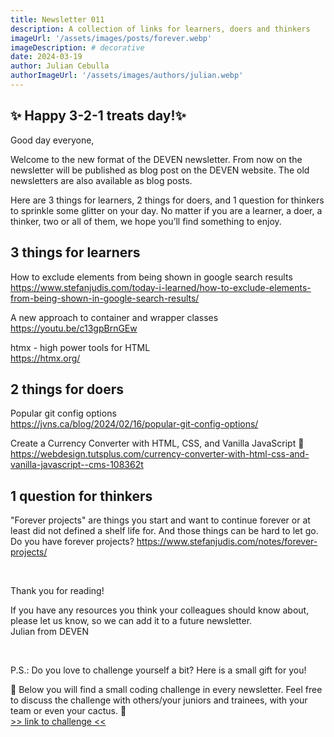 ```yaml
---
title: Newsletter 011
description: A collection of links for learners, doers and thinkers
imageUrl: '/assets/images/posts/forever.webp'
imageDescription: # decorative
date: 2024-03-19
author: Julian Cebulla
authorImageUrl: '/assets/images/authors/julian.webp'
---
```

## ✨ Happy 3-2-1 treats day!✨
Good day everyone,

Welcome to the new format of the DEVEN newsletter. From now on the newsletter will be published as blog post on the DEVEN website. The old newsletters are also available as blog posts.

Here are 3 things for learners, 2 things for doers, and 1 question for thinkers to sprinkle some glitter on your day. No matter if you are a learner, a doer, a thinker, two or all of them, we hope you’ll find something to enjoy.


## 3 things for learners
How to exclude elements from being shown in google search results <br />
https://www.stefanjudis.com/today-i-learned/how-to-exclude-elements-from-being-shown-in-google-search-results/

A new approach to container and wrapper classes<br />
https://youtu.be/c13gpBrnGEw

htmx - high power tools for HTML<br />
https://htmx.org/


## 2 things for doers
Popular git config options<br />
https://jvns.ca/blog/2024/02/16/popular-git-config-options/

Create a Currency Converter with HTML, CSS, and Vanilla JavaScript 🧮<br />
https://webdesign.tutsplus.com/currency-converter-with-html-css-and-vanilla-javascript--cms-108362t


## 1 question for thinkers
"Forever projects" are things you start and want to continue forever or at least did not defined a shelf life for.
And those things can be hard to let go.
Do you have forever projects?
https://www.stefanjudis.com/notes/forever-projects/

<br />

Thank you for reading!

If you have any resources you think your colleagues should know about, please let us know, so we can add it to a future newsletter.<br />
Julian from DEVEN

<br />

P.S.: Do you love to challenge yourself a bit? Here is a small gift for you!

🎁 Below you will find a small coding challenge in every newsletter. Feel free to discuss the challenge with others/your juniors and trainees, with your team or even your cactus. 🌵<br />
[>> link to challenge <<](https://codepen.io/jumace-the-dev/pen/OJGRdxr?editors=1011)